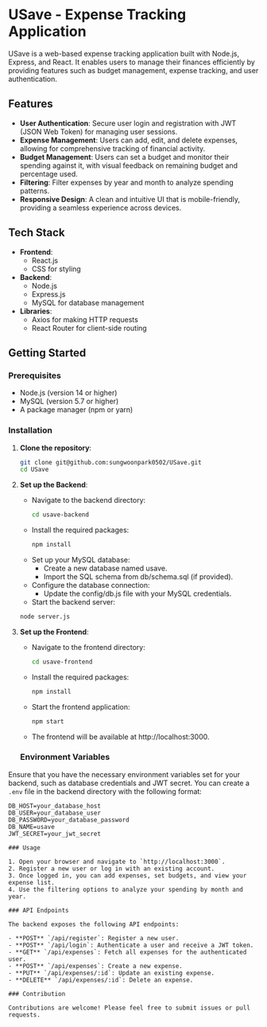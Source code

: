 # USave - Expense Tracking Application

USave is a web-based expense tracking application built with Node.js, Express, and React. It enables users to manage their finances efficiently by providing features such as budget management, expense tracking, and user authentication.

## Features

- **User Authentication**: Secure user login and registration with JWT (JSON Web Token) for managing user sessions.
- **Expense Management**: Users can add, edit, and delete expenses, allowing for comprehensive tracking of financial activity.
- **Budget Management**: Users can set a budget and monitor their spending against it, with visual feedback on remaining budget and percentage used.
- **Filtering**: Filter expenses by year and month to analyze spending patterns.
- **Responsive Design**: A clean and intuitive UI that is mobile-friendly, providing a seamless experience across devices.

## Tech Stack

- **Frontend**: 
  - React.js
  - CSS for styling
- **Backend**:
  - Node.js
  - Express.js
  - MySQL for database management
- **Libraries**:
  - Axios for making HTTP requests
  - React Router for client-side routing

## Getting Started

### Prerequisites

- Node.js (version 14 or higher)
- MySQL (version 5.7 or higher)
- A package manager (npm or yarn)

### Installation

1. **Clone the repository**:

   ```bash
   git clone git@github.com:sungwoonpark0502/USave.git
   cd USave
2. **Set up the Backend**:
   - Navigate to the backend directory:
      ```bash
      cd usave-backend
   - Install the required packages:
      ```bash
      npm install
   - Set up your MySQL database:
        - Create a new database named usave.
        - Import the SQL schema from db/schema.sql (if provided).
   - Configure the database connection:
        - Update the config/db.js file with your MySQL credentials.
   - Start the backend server:
   ```bash
   node server.js   
4. **Set up the Frontend**:
   - Navigate to the frontend directory:
     ```bash
     cd usave-frontend
   - Install the required packages:
     ```bash
     npm install
   - Start the frontend application:
     ```bash
     npm start
   - The frontend will be available at http://localhost:3000.
  
   ### Environment Variables

Ensure that you have the necessary environment variables set for your backend, such as database credentials and JWT secret. You can create a `.env` file in the backend directory with the following format:

  ```plaintext
  DB_HOST=your_database_host
  DB_USER=your_database_user
  DB_PASSWORD=your_database_password
  DB_NAME=usave
  JWT_SECRET=your_jwt_secret

### Usage

1. Open your browser and navigate to `http://localhost:3000`.
2. Register a new user or log in with an existing account.
3. Once logged in, you can add expenses, set budgets, and view your expense list.
4. Use the filtering options to analyze your spending by month and year.

### API Endpoints

The backend exposes the following API endpoints:

- **POST** `/api/register`: Register a new user.
- **POST** `/api/login`: Authenticate a user and receive a JWT token.
- **GET** `/api/expenses`: Fetch all expenses for the authenticated user.
- **POST** `/api/expenses`: Create a new expense.
- **PUT** `/api/expenses/:id`: Update an existing expense.
- **DELETE** `/api/expenses/:id`: Delete an expense.

### Contribution

Contributions are welcome! Please feel free to submit issues or pull requests.
